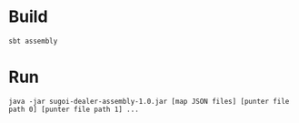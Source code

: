 # Build

```
sbt assembly
```

# Run
```
java -jar sugoi-dealer-assembly-1.0.jar [map JSON files] [punter file path 0] [punter file path 1] ...
```
